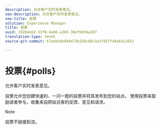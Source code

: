 ```yaml
---
description: 允许客户实时发表意见。
seo-description: 允许客户实时发表意见。
seo-title: 投票
solution: Experience Manager
title: 投票
uuid: 19264eb2-53f8-4a66-a265-38efb634a207
translation-type: tm+mt
source-git-commit: 67aeb3de964473b326c88c3a3f81ff48a6a12652

---
```



# 投票{#polls}

允许客户实时发表意见。

投票允许您创建快速的、一问一题的投票并将其发布到您的站点。 使用投票来鼓励读者参与，收集来自网站访客的反馈、意见和请求。

>[!NOTE]
>
>投票不链接到流。

